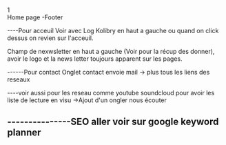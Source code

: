 1   
Home page 
-Footer


----Pour acceuil
Voir avec Log Kolibry en haut a gauche ou quand on click dessus on revien sur l'acceuil.
 
Champ de nexwsletter en haut a gauche (Voir pour la récup des donner), avoir le logo et la news letter toujours apparent sur les pages.


------Pour contact
Onglet contact envoie mail -> plus tous les liens des reseaux 

----voir aussi pour les reseau comme youtube soundcloud pour avoir les liste de lecture en visu
    ->Ajout d'un ongler nous écouter

    
---------------SEO aller voir sur google keyword planner
---------------

